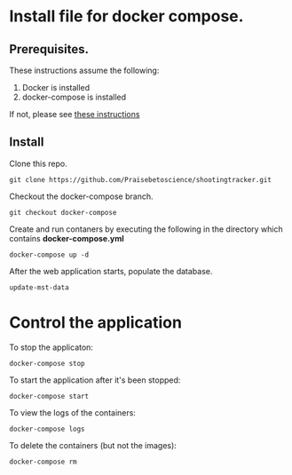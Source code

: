 # Install file for docker compose.

## Prerequisites. 

These instructions assume the following:

1. Docker is installed
2. docker-compose is installed

If not, please see [these instructions](https://docs.docker.com/compose/install/)

## Install

Clone this repo.

    git clone https://github.com/Praisebetoscience/shootingtracker.git

Checkout the docker-compose branch.

    git checkout docker-compose

Create and run contaners by executing the following in the directory which contains **docker-compose.yml**

    docker-compose up -d

After the web application starts, populate the database.

    update-mst-data

# Control the application

To stop the applicaton:

    docker-compose stop

To start the application after it's been stopped:

    docker-compose start

To view the logs of the containers:

    docker-compose logs

To delete the containers (but not the images):

    docker-compose rm
